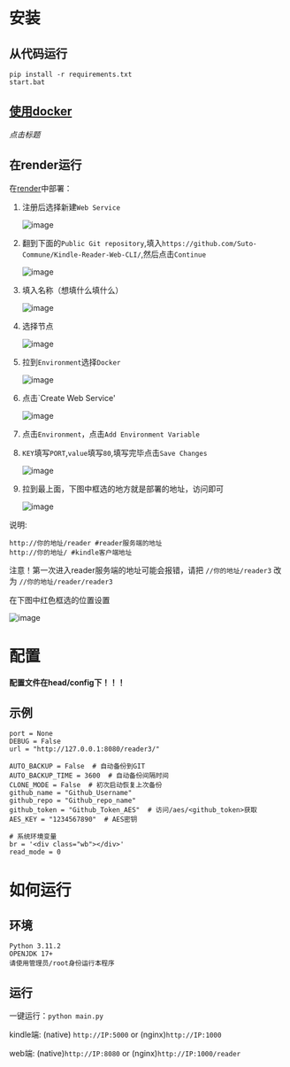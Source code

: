 # 安装

## 从代码运行

```
pip install -r requirements.txt
start.bat
```

## [使用docker](https://hub.docker.com/repository/docker/lolingnatsumi/kindle-reader-web-cli/general)

_点击标题_

## 在render运行

在[render](https://dashboard.render.com/)中部署：

1. 注册后选择新建`Web Service`

   ![image](https://user-images.githubusercontent.com/63963655/213427406-1780a1c8-480a-43f4-822b-4c1379532ef8.png)

2. 翻到下面的`Public Git repository`,填入`https://github.com/Suto-Commune/Kindle-Reader-Web-CLI/`,然后点击`Continue`

   ![image](https://user-images.githubusercontent.com/63963655/213428040-af80a7b1-9d89-4ead-81a7-941ac846587d.png)

3. 填入名称（想填什么填什么）

   ![image](https://user-images.githubusercontent.com/63963655/213428416-c61f9ecd-415c-4643-bf95-eda10b1ec8bf.png)

4. 选择节点

   ![image](https://user-images.githubusercontent.com/63963655/213428503-bc47f6af-ed1a-4a07-a044-1826ab5e932a.png)

5. 拉到`Environment`选择`Docker`

   ![image](https://user-images.githubusercontent.com/63963655/213428709-b14667fb-cba1-47f6-aaef-2e702ba9fe14.png)

6. 点击`Create Web Service'

   ![image](https://user-images.githubusercontent.com/63963655/213428841-891c8802-9e92-42b1-b298-d65cc4f3ac6a.png)

7. 点击`Environment`，点击`Add Environment Variable`

8. `KEY`填写`PORT`,`value`填写`80`,填写完毕点击`Save Changes`

   ![image](https://user-images.githubusercontent.com/63963655/213429546-1fa1e2bc-ddb2-4a3a-956a-3bc98be75c0e.png)

9. 拉到最上面，下图中框选的地方就是部署的地址，访问即可

   ![image](https://user-images.githubusercontent.com/63963655/213429617-6fad7e1c-f3c1-4a66-9b3a-de9d5c4ed338.png)

说明:

```
http://你的地址/reader #reader服务端的地址
http://你的地址/ #kindle客户端地址
```

注意！第一次进入reader服务端的地址可能会报错，请把
`//你的地址/reader3`
改为
`//你的地址/reader/reader3`

在下图中红色框选的位置设置

![image](https://user-images.githubusercontent.com/63963655/213430327-00319e48-92d4-43bd-854b-d28329f86caa.png)

# 配置

**配置文件在head/config下！！！**

## 示例

```
port = None
DEBUG = False
url = "http://127.0.0.1:8080/reader3/"

AUTO_BACKUP = False  # 自动备份到GIT
AUTO_BACKUP_TIME = 3600  # 自动备份间隔时间
CLONE_MODE = False  # 初次启动恢复上次备份
github_name = "Github_Username"
github_repo = "Github_repo_name"
github_token = "Github_Token_AES"  # 访问/aes/<github_token>获取
AES_KEY = "1234567890"  # AES密钥

# 系统环境变量
br = '<div class="wb"></div>'
read_mode = 0
```

# 如何运行

## 环境

```
Python 3.11.2
OPENJDK 17+
请使用管理员/root身份运行本程序
```

## 运行

一键运行：`python main.py`

kindle端: (native) `http://IP:5000` or (nginx)`http://IP:1000`

web端: (native)`http://IP:8080` or (nginx)`http://IP:1000/reader`

